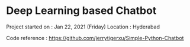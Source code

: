 # Deep Learning based Chatbot

Project started on : Jan 22, 2021 (Friday)
Location  : Hyderabad

Code reference : https://github.com/jerrytigerxu/Simple-Python-Chatbot
